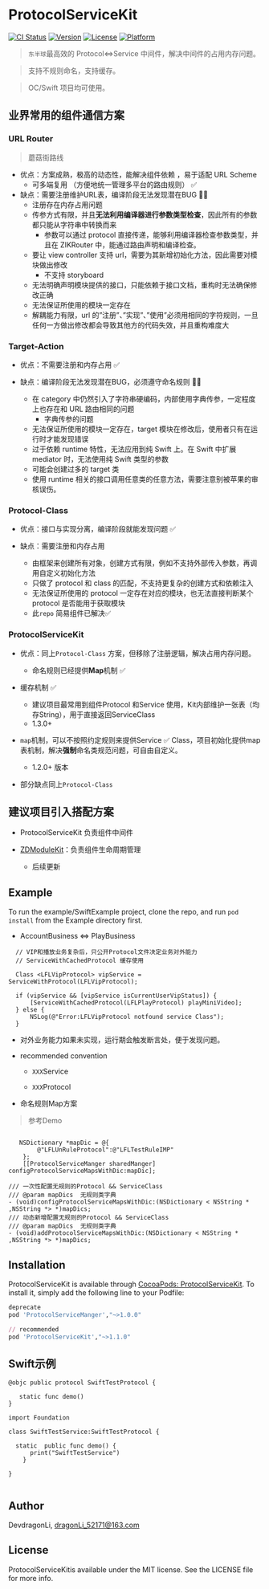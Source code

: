 # ProtocolServiceKit

[![CI Status](https://img.shields.io/travis/DevdragonLi/ProtocolServiceKit.svg?style=flat)](https://travis-ci.org/DevdragonLi/ProtocolServiceKit)
[![Version](https://img.shields.io/cocoapods/v/ProtocolServiceKit.svg?style=flat)](https://cocoapods.org/pods/ProtocolServiceKit)
[![License](https://img.shields.io/cocoapods/l/ProtocolServiceKit.svg?style=flat)](https://cocoapods.org/pods/ProtocolServiceKit)
[![Platform](https://img.shields.io/cocoapods/p/ProtocolServiceKit.svg?style=flat)](https://cocoapods.org/pods/ProtocolServiceKit)

> `东半球`最高效的 Protocol<=>Service 中间件，解决中间件的占用内存问题。

> 支持不规则命名，支持缓存。

>  OC/Swift 项目均可使用。

## 业界常用的组件通信方案

### URL Router

> 蘑菇街路线

- 优点：方案成熟，极高的动态性，能解决组件依赖 ，易于适配 URL Scheme
	- 可多端复用 （方便地统一管理多平台的路由规则） ✅
- 缺点：需要注册维护URL表，编译阶段无法发现潜在BUG  🙅‍♂️
	- 注册存在内存占用问题
	- 传参方式有限，并且**无法利用编译器进行参数类型检查**，因此所有的参数都只能从字符串中转换而来
		- 参数可以通过 protocol 直接传递，能够利用编译器检查参数类型，并且在 ZIKRouter 中，能通过路由声明和编译检查。
	- 要让 view controller 支持 url，需要为其新增初始化方法，因此需要对模块做出修改
		- 不支持 storyboard
	- 无法明确声明模块提供的接口，只能依赖于接口文档，重构时无法确保修改正确
	- 无法保证所使用的模块一定存在
	- 解耦能力有限，url 的”注册”、”实现”、”使用”必须用相同的字符规则，一旦任何一方做出修改都会导致其他方的代码失效，并且重构难度大


### Target-Action

- 优点：不需要注册和内存占用 ✅

- 缺点：编译阶段无法发现潜在BUG，必须遵守命名规则 🙅‍♂️
	- 在 category 中仍然引入了字符串硬编码，内部使用字典传参，一定程度上也存在和 URL 路由相同的问题
		- 字典传参的问题
	- 无法保证所使用的模块一定存在，target 模块在修改后，使用者只有在运行时才能发现错误
	- 过于依赖 runtime 特性，无法应用到纯 Swift 上。在 Swift 中扩展 mediator 时，无法使用纯 Swift 类型的参数
	- 可能会创建过多的 target 类
	- 使用 runtime 相关的接口调用任意类的任意方法，需要注意别被苹果的审核误伤。
	
### Protocol-Class

- 优点：接口与实现分离，编译阶段就能发现问题  ✅

- 缺点：需要注册和内存占用  
	- 由框架来创建所有对象，创建方式有限，例如不支持外部传入参数，再调用自定义初始化方法
	- 只做了 protocol 和 class 的匹配，不支持更复杂的创建方式和依赖注入
	- 无法保证所使用的 protocol 一定存在对应的模块，也无法直接判断某个 protocol 是否能用于获取模块
	- 此`repo` 简易组件已解决✅

### ProtocolServiceKit 

- 优点：同上`Protocol-Class` 方案，但移除了注册逻辑，解决占用内存问题。
	- 命名规则已经提供**Map**机制 ✅

- 缓存机制  ✅ 
    - 建议项目最常用到组件Protocol 和Service 使用，Kit内部维护一张表（均存String），用于直接返回ServiceClass
    - 1.3.0+

- `map`机制，可以不按照约定规则来提供Service ✅ Class，项目初始化提供map表机制，解决**强制**命名类规范问题，可自由自定义。
    - 1.2.0+ 版本 

- 部分缺点同上`Protocol-Class`

## 建议项目引入搭配方案

- ProtocolServiceKit 负责组件中间件

- [ZDModuleKit](https://github.com/DevDragonLi/ZDModuleKit)：负责组件生命周期管理
	- 后续更新

## Example

To run the example/SwiftExample project, clone the repo, and run `pod install` from the Example directory first.

- AccountBusiness <=> PlayBusiness 

```
  // VIP和播放业务复杂后，只公开Protocol文件决定业务对外能力
  // ServiceWithCachedProtocol 缓存使用
  
  Class <LFLVipProtocol> vipService = ServiceWithProtocol(LFLVipProtocol);
  
  if (vipService && [vipService isCurrentUserVipStatus]) {
      [ServiceWithCachedProtocol(LFLPlayProtocol) playMiniVideo];
  } else {
      NSLog(@"Error:LFLVipProtocol notfound service Class");
  }

```

- 对外业务能力如果未实现，运行期会触发断言处，便于发现问题。

- recommended convention

	- `XXX`Service

	- `XXX`Protocol

- 命名规则Map方案

>  参考Demo

```

   NSDictionary *mapDic = @{
        @"LFLUnRuleProtocol":@"LFLTestRuleIMP"
    };
    [[ProtocolServiceManger sharedManger] configProtocolServiceMapsWithDic:mapDic];

/// 一次性配置无规则的Protocol && ServiceClass
/// @param mapDics  无规则类字典
- (void)configProtocolServiceMapsWithDic:(NSDictionary < NSString * ,NSString *> *)mapDics;
/// 动态新增配置无规则的Protocol && ServiceClass
/// @param mapDics  无规则类字典
- (void)addProtocolServiceMapsWithDic:(NSDictionary < NSString * ,NSString *> *)mapDics;

``` 

## Installation

ProtocolServiceKit is available through [CocoaPods: ProtocolServiceKit](https://cocoapods.org/pods/ProtocolServiceKit). To install
it, simply add the following line to your Podfile:

```ruby
deprecate
pod 'ProtocolServiceManger',"~>1.0.0"

// recommended
pod 'ProtocolServiceKit',"~>1.1.0"

```

## Swift示例

```
@objc public protocol SwiftTestProtocol {
    
   static func demo()
}

import Foundation

class SwiftTestService:SwiftTestProtocol {
    
  static  public func demo() {
      print("SwiftTestService")
    }
    
}


```

## Author

DevdragonLi, dragonLi_52171@163.com

## License

ProtocolServiceKitis available under the MIT license. See the LICENSE file for more info.
